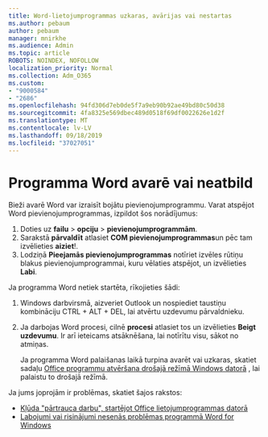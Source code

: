 ```yaml
---
title: Word-lietojumprogrammas uzkaras, avārijas vai nestartas
ms.author: pebaum
author: pebaum
manager: mnirkhe
ms.audience: Admin
ms.topic: article
ROBOTS: NOINDEX, NOFOLLOW
localization_priority: Normal
ms.collection: Adm_O365
ms.custom:
- "9000584"
- "2686"
ms.openlocfilehash: 94fd306d7eb0de5f7a9eb90b92ae49bd80c50d38
ms.sourcegitcommit: 4fa8325e569dbec489d0518f69df0022626e1d2f
ms.translationtype: MT
ms.contentlocale: lv-LV
ms.lasthandoff: 09/18/2019
ms.locfileid: "37027051"
---
```

# <a name="word-crashes-or-doesnt-respond"></a>Programma Word avarē vai neatbild

Bieži avarē Word var izraisīt bojātu pievienojumprogrammu. Varat atspējot Word pievienojumprogrammas, izpildot šos norādījumus:

1. Doties uz **failu** > **opciju** > **pievienojumprogrammām**.
2. Sarakstā **pārvaldīt** atlasiet **COM pievienojumprogrammas**un pēc tam izvēlieties **aiziet**!.
3. Lodziņā **Pieejamās pievienojumprogrammas** notīriet izvēles rūtiņu blakus pievienojumprogrammai, kuru vēlaties atspējot, un izvēlieties **Labi**.

Ja programma Word netiek startēta, rīkojieties šādi:

1.   Windows darbvirsmā, aizveriet Outlook un nospiediet taustiņu kombināciju CTRL + ALT + DEL, lai atvērtu uzdevumu pārvaldnieku. 
2. Ja darbojas Word procesi, cilnē **procesi** atlasiet tos un izvēlieties **Beigt uzdevumu**. Ir arī ieteicams atsāknēšana, lai notīrītu visu, sākot no atmiņas.

    Ja programma Word palaišanas laikā turpina avarēt vai uzkaras, skatiet sadaļu [Office programmu atvēršana drošajā režīmā Windows datorā](https://support.office.com/en-us/article/Open-Office-apps-in-safe-mode-on-a-Windows-PC-dedf944a-5f4b-4afb-a453-528af4f7ac72) , lai palaistu to drošajā režīmā.

Ja jums joprojām ir problēmas, skatiet šajos rakstos: 
- [Kļūda "pārtrauca darbu", startējot Office lietojumprogrammas datorā](https://support.office.com/article/52bd7985-4e99-4a35-84c8-2d9b8301a2fa)
- [Labojumi vai risinājumi nesenās problēmas programmā Word for Windows](https://support.office.com/article/bf6bf17c-2807-4871-83ce-e337ae8f0b86)